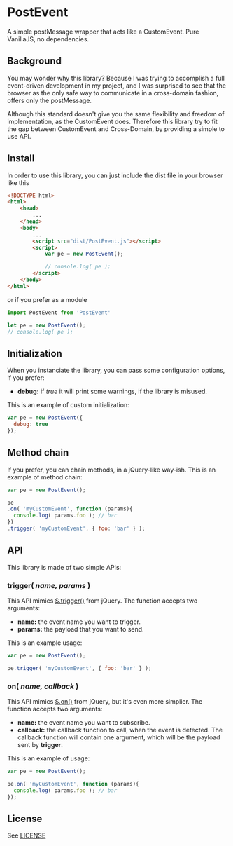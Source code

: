 # PostEvent
A simple postMessage wrapper that acts like a CustomEvent. Pure VanillaJS, no dependencies.



## Background

You may wonder why this library? Because I was trying to accomplish a full event-driven development in my project, and I was surprised to see that the browser as the only safe way to communicate in a cross-domain fashion, offers only the postMessage.

Although this standard doesn't give you the same flexibility and freedom of implementation, as the CustomEvent does. Therefore this library try to fit the gap between CustomEvent and Cross-Domain, by providing a simple to use API.



##	Install

In order to use this library, you can just include the dist file in your browser like this

```html
<!DOCTYPE html>
<html>
	<head>
		...
	</head>
	<body>
		...
		<script src="dist/PostEvent.js"></script>
		<script>
			var pe = new PostEvent();

			// console.log( pe );
		</script>
	</body>
</html>
```

or if you prefer as a module

```javascript
import PostEvent from 'PostEvent'

let pe = new PostEvent();
// console.log( pe );
```



## Initialization

When you instanciate the library, you can pass some configuration options, if you prefer:

- **debug:** if _true_ it will print some warnings, if the library is misused.

This is an example of custom initialization:

```javascript
var pe = new PostEvent({
  debug: true
});
```



## Method chain

If you prefer, you can chain methods, in a jQuery-like way-ish. This is an example of method chain:

```javascript
var pe = new PostEvent();

pe
.on( 'myCustomEvent', function (params){
  console.log( params.foo ); // bar
})
.trigger( 'myCustomEvent', { foo: 'bar' } );
```



## API

This library is made of two simple APIs:

### trigger( _name, params_ )

This API mimics [$.trigger()](http://api.jquery.com/trigger/) from jQuery. The function accepts two arguments:

- **name:** the event name you want to trigger.
- **params:** the payload that you want to send.

This is an example usage:

```javascript
var pe = new PostEvent();

pe.trigger( 'myCustomEvent', { foo: 'bar' } );
```

### on( _name, callback_ )

This API mimics [$.on()](http://api.jquery.com/on/) from jQuery, but it's even more simplier. The function accepts two arguments:

- **name:** the event name you want to subscribe.
- **callback:** the callback function to call, when the event is detected. The callback function will contain one argument, which will be the payload sent by **trigger**.

This is an example of usage:

```javascript
var pe = new PostEvent();

pe.on( 'myCustomEvent', function (params){
  console.log( params.foo ); // bar
});
```

## License

See [LICENSE](LICENSE)